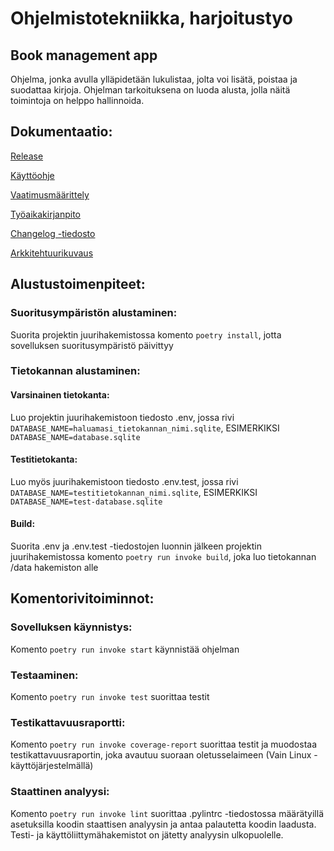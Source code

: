 # Ohjelmistotekniikka, harjoitustyo
## Book management app
Ohjelma, jonka avulla ylläpidetään lukulistaa, jolta voi lisätä, poistaa ja suodattaa kirjoja. Ohjelman tarkoituksena on luoda alusta, jolla näitä toimintoja on helppo hallinnoida.

## Dokumentaatio:

[Release](https://github.com/Iltsukka/ot-harjoitusty/releases/tag/viikko6)

[Käyttöohje](https://github.com/Iltsukka/ot-harjoitusty/blob/main/dokumentaatio/kaytto-ohje.md)

[Vaatimusmäärittely](https://github.com/Iltsukka/ot-harjoitusty/blob/main/dokumentaatio/vaatimusmaarittely.md)

[Työaikakirjanpito](https://github.com/Iltsukka/ot-harjoitusty/blob/main/dokumentaatio/tuntikirjanpito.md)

[Changelog -tiedosto](https://github.com/Iltsukka/ot-harjoitusty/blob/main/dokumentaatio/changelog.md)

[Arkkitehtuurikuvaus](https://github.com/Iltsukka/ot-harjoitusty/blob/main/dokumentaatio/arkkitehtuuri.md)

## Alustustoimenpiteet:

### Suoritusympäristön alustaminen:

Suorita projektin juurihakemistossa komento `poetry install`, jotta sovelluksen suoritusympäristö päivittyy

### Tietokannan alustaminen:

#### Varsinainen tietokanta:

Luo projektin juurihakemistoon tiedosto .env, jossa rivi `DATABASE_NAME=haluamasi_tietokannan_nimi.sqlite`, ESIMERKIKSI `DATABASE_NAME=database.sqlite`

#### Testitietokanta:

Luo myös juurihakemistoon tiedosto .env.test, jossa rivi `DATABASE_NAME=testitietokannan_nimi.sqlite`, ESIMERKIKSI `DATABASE_NAME=test-database.sqlite`

#### Build:

Suorita .env ja .env.test -tiedostojen luonnin jälkeen projektin juurihakemistossa komento `poetry run invoke build`, joka luo tietokannan /data hakemiston alle

## Komentorivitoiminnot:

### Sovelluksen käynnistys:
Komento `poetry run invoke start` käynnistää ohjelman

### Testaaminen:
Komento `poetry run invoke test` suorittaa testit

### Testikattavuusraportti:
Komento `poetry run invoke coverage-report` suorittaa testit ja muodostaa testikattavuusraportin, joka avautuu suoraan oletusselaimeen (Vain Linux -käyttöjärjestelmällä)

### Staattinen analyysi:
Komento `poetry run invoke lint` suorittaa .pylintrc -tiedostossa määrätyillä asetuksilla koodin staattisen analyysin ja antaa palautetta koodin laadusta. Testi- ja käyttöliittymähakemistot on jätetty analyysin ulkopuolelle.
